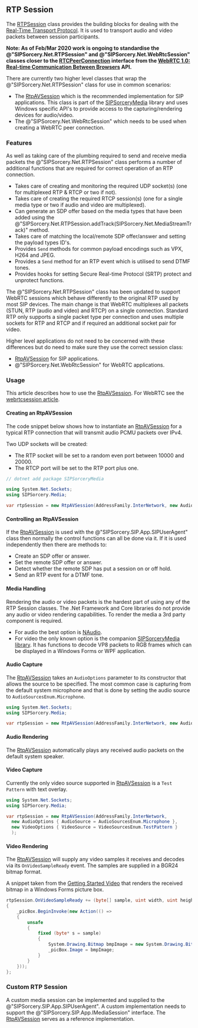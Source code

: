 ## RTP Session

The [RTPSession](xref:SIPSorcery.Net.RTPSession) class provides the building blocks for dealing with the [Real-Time Transport Protocol](https://tools.ietf.org/html/rfc3550). It is used to transport audio and video packets between session participants.

**Note: As of Feb/Mar 2020 work is ongoing to standardise the @"SIPSorcery.Net.RTPSession" and @"SIPSorcery.Net.WebRtcSession" classes closer to the [RTCPeerConnection](https://www.w3.org/TR/webrtc/#rtcpeerconnection-interface) interface from the [WebRTC 1.0: Real-time Communication Between Browsers](https://www.w3.org/TR/webrtc) API.**

There are currently two higher level classes that wrap the @"SIPSorcery.Net.RTPSession" class for use in common scenarios:

 - The [RtpAVSession](https://github.com/sipsorcery/sipsorcery-media/blob/master/src/RtpAVSession/RtpAVSession.cs) which is the recommended implementation for SIP applications. This class is part of the [SIPSorceryMedia](https://github.com/sipsorcery/sipsorcery-media) library and uses Windows specific API's to provide access to the capturing/rendering devices for audio/video.
 - The @"SIPSorcery.Net.WebRtcSession" which needs to be used when creating a WebRTC peer connection.

### Features

As well as taking care of the plumbing required to send and receive media packets the @"SIPSorcery.Net.RTPSession" class performs a number of additional functions that are required for correct operation of an RTP connection.

 - Takes care of creating and monitoring the required UDP socket(s) (one for multiplexed RTP & RTCP or two if not).
 - Takes care of creating the required RTCP session(s) (one for a single media type or two if audio and video are multiplexed).
 - Can generate an SDP offer based on the media types that have been added using the @"SIPSorcery.Net.RTPSession.addTrack(SIPSorcery.Net.MediaStreamTrack)" method.
 - Takes care of matching the local/remote SDP offer/answer and setting the payload types ID's.
 - Provides `Send` methods for common payload encodings such as VPX, H264 and JPEG.
 - Provides a `Send` method for an RTP event which is utilised to send DTMF tones.
 - Provides hooks for setting Secure Real-time Protocol (SRTP) protect and unprotect functions.

The @"SIPSorcery.Net.RTPSession" class has been updated to support WebRTC sessions which behave differently to the original RTP used by most SIP devices. The main change is that WebRTC multiplexes all packets (STUN, RTP (audio and video) and RTCP) on a single connection. Standard RTP only supports a single packet type per connection and uses multiple sockets for RTP and RTCP and if required an additional socket pair for video.

Higher level applications do not need to be concerned with these differences but do need to make sure they use the correct session class:

 - [RtpAVSession](https://github.com/sipsorcery/sipsorcery-media/blob/master/src/RtpAVSession/RtpAVSession.cs) for SIP applications.
 - @"SIPSorcery.Net.WebRtcSession" for WebRTC applications.

### Usage

This article describes how to use the [RtpAVSession](https://github.com/sipsorcery/sipsorcery-media/blob/master/src/RtpAVSession/RtpAVSession.cs). For WebRTC see the [webrtcsession article](webrtcsession.md).

#### Creating an RtpAVSession

The code snippet below shows how to instantiate an [RtpAVSession](https://github.com/sipsorcery/sipsorcery-media/blob/master/src/RtpAVSession/RtpAVSession.cs) for a typical RTP connection that will transmit audio PCMU packets over IPv4.

Two UDP sockets will be created:

 - The RTP socket will be set to a random even port between 10000 and 20000.
 - The RTCP port will be set to the RTP port plus one.

````csharp
// dotnet add package SIPSorceryMedia

using System.Net.Sockets;
using SIPSorcery.Media;

var rtpSession = new RtpAVSession(AddressFamily.InterNetwork, new AudioOptions { AudioSource = AudioSourcesEnum.Microphone }, null);
````

#### Controlling an RtpAVSession 

If the [RtpAVSession](https://github.com/sipsorcery/sipsorcery-media/blob/master/src/RtpAVSession/RtpAVSession.cs) is used with the @"SIPSorcery.SIP.App.SIPUserAgent" class then normally the control functions can all be done via it. If it is used independently then there are methods to:

 - Create an SDP offer or answer.
 - Set the remote SDP offer or answer.
 - Detect whether the remote SDP has put a session on or off hold.
 - Send an RTP event for a DTMF tone.

#### Media Handling

Rendering the audio or video packets is the hardest part of using any of the RTP Session classes. The .Net Framework and Core libraries do not provide any audio or video rendering capabilities. To render the media a 3rd party component is required.

 - For audio the best option is [NAudio](https://github.com/naudio/NAudio).
 - For video the only known option is the companion [SIPSorceryMedia library](https://github.com/sipsorcery/sipsorcery-media). It has functions to decode VP8 packets to RGB frames which can be displayed in a Windows Forms or WPF application.

#### Audio Capture

The [RtpAVSession](https://github.com/sipsorcery/sipsorcery-media/blob/master/src/RtpAVSession/RtpAVSession.cs) takes an `AudioOptions` parameter to its constructor that allows the source to be specified. The most common case is capturing from the default system microphone and that is done by setting the audio source to `AudioSourcesEnum.Microphone`.

````csharp
using System.Net.Sockets;
using SIPSorcery.Media;

var rtpSession = new RtpAVSession(AddressFamily.InterNetwork, new AudioOptions { AudioSource = AudioSourcesEnum.Microphone }, null);
````

#### Audio Rendering

The [RtpAVSession](https://github.com/sipsorcery/sipsorcery-media/blob/master/src/RtpAVSession/RtpAVSession.cs) automatically plays any received audio packets on the default system speaker.

#### Video Capture

Currently the only video source supported in [RtpAVSession](https://github.com/sipsorcery/sipsorcery-media/blob/master/src/RtpAVSession/RtpAVSession.cs) is a `Test Pattern` with text overlay.

````csharp
using System.Net.Sockets;
using SIPSorcery.Media;

var rtpSession = new RtpAVSession(AddressFamily.InterNetwork, 
  new AudioOptions { AudioSource = AudioSourcesEnum.Microphone }, 
  new VideoOptions { VideoSource = VideoSourcesEnum.TestPattern } 
  );
````

#### Video Rendering

The [RtpAVSession](https://github.com/sipsorcery/sipsorcery-media/blob/master/src/RtpAVSession/RtpAVSession.cs) will supply any video samples it receives and decodes via its `OnVideoSampleReady` event. The samples are supplied in a BGR24 bitmap format.

A snippet taken from the [Getting Started Video](https://github.com/sipsorcery/sipsorcery/blob/master/examples/GetStartedVideo/Program.cs) that renders the received bitmap in a Windows Forms picture box.

````csharp
rtpSession.OnVideoSampleReady += (byte[] sample, uint width, uint height, int stride) =>
{
    _picBox.BeginInvoke(new Action(() =>
    {
        unsafe
        {
            fixed (byte* s = sample)
            {
                System.Drawing.Bitmap bmpImage = new System.Drawing.Bitmap((int)width, (int)height, stride, System.Drawing.Imaging.PixelFormat.Format24bppRgb, (IntPtr)s);
                _picBox.Image = bmpImage;
            }
        }
    }));
};
````

### Custom RTP Session

A custom media session can be implemented and supplied to the @"SIPSorcery.SIP.App.SIPUserAgent". A custom implementation needs to support the @"SIPSorcery.SIP.App.IMediaSession" interface. The [RtpAVSession](https://github.com/sipsorcery/sipsorcery-media/blob/master/src/RtpAVSession/RtpAVSession.cs) serves as a reference implementation.